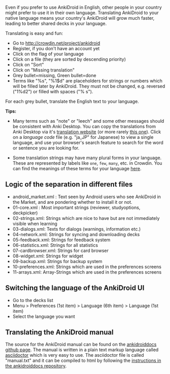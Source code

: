 Even if you prefer to use AnkiDroid in English, other people in your country might prefer to use it in their own language. Translating AnkiDroid to your native language means your country's AnkiDroid will grow much faster, leading to better shared decks in your language.

Translating is easy and fun:
  * Go to http://crowdin.net/project/ankidroid
  * Register, if you don't have an account yet
  * Click on the flag of your language
  * Click on a file (they are sorted by descending priority)
  * Click on "Sort"
  * Click on "Missing translation"
  * Grey bullet=missing, Green bullet=done
  * Terms like "%s", "%1$d" are placeholders for strings or numbers which will be filled later by AnkiDroid. They must not be changed, e.g. reversed ("1%d2") or filled with spaces ("% s").


For each grey bullet, translate the English text to your language.

**Tips:**

* Many terms such as "note" or "leech" and some other messages should be consistent with Anki Desktop. You can copy the translations from Anki Desktop via it's [translation website](https://i18n.ankiweb.net/projects/anki-desktop/) (or more rarely [this one](https://i18n.ankiweb.net/projects/anki-core/)). Click on a _language code_ file (e.g. "ja_JP" for Japanese) to view a single language, and use your browser's search feature to search for the word or sentence you are looking for.

* Some translation strings may have many plural forms in your language. These are represented by labels like `one`, `few`, `many`, etc. in Crowdin.
You can find the meanings of these terms for your language [here](https://unicode-org.github.io/cldr-staging/charts/37/supplemental/language_plural_rules.html).

## Logic of the separation in different files

  * android\_market.xml : Text seen by Android users who see AnkiDroid in the Market, and are pondering whether to install it or not.
  * 01-core.xml : Most important strings (reviewer, studyoptions, deckpicker)
  * 02-strings.xml: Strings which are nice to have but are not immediately visible when learning
  * 03-dialogs.xml: Texts for dialogs (warnings, information etc.)
  * 04-network.xml: Strings for syncing and downloading decks
  * 05-feedback.xml: Strings for feedback system
  * 06-statistics.xml: Strings for all statistics
  * 07-cardbrowser.xml: Strings for card browser
  * 08-widget.xml: Strings for widget
  * 09-backup.xml: Strings for backup system
  * 10-preferences.xml: Strings which are used in the preferences screens
  * 11-arrays.xml: Array-Strings which are used in the preferences screens

## Switching the language of the AnkiDroid UI
  * Go to the decks list
  * Menu > Preferences (1st item) > Language (6th item) > Language (1st item)
  * Select the language you want

## Translating the AnkiDroid manual
The source for the AnkiDroid manual can be found on the [ankidroiddocs github page](https://github.com/ankidroid/ankidroiddocs). The manual is written in a plain text markup language called [asciidoctor](http://asciidoctor.org/docs/asciidoc-syntax-quick-reference/) which is very easy to use. The asciidoctor file is called "manual.txt" and it can be compiled to html by following the [instructions in the ankidroiddocs repository](https://github.com/ankidroid/ankidroiddocs).